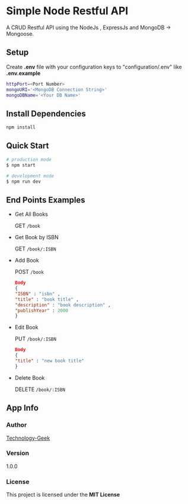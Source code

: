 ﻿# Simple Node Restful API

A CRUD Restful API using the NodeJs , ExpressJs and MongoDB -> Mongoose.

## Setup

Create **.env** file with your configuration keys to "configuration/.env" like **.env.example**

```bash
httpPort=<Port Number>
mongoURI='<MongoDB Connection String>'
mongoDBName='<Your DB Name>'
```

## Install Dependencies

```bash
npm install
```

## Quick Start

```bash
# production mode
$ npm start

# development mode
$ npm run dev
```

## End Points Examples

- Get All Books

  GET `/book`

- Get Book by ISBN

  GET `/book/:ISBN`

- Add Book

  POST `/book`

  ```json
  Body
  {
  "ISBN" : "isbn" ,
  "title" : "book title" ,
  "description" : "book description" ,
  "publishYear" : 2000
  }
  ```

- Edit Book

  PUT `/book/:ISBN`

  ```json
  Body
  {
  "title" : "new book title"
  }
  ```

- Delete Book

  DELETE `/book/:ISBN`

## App Info

### Author

[Technology-Geek](https://github.com/Technology-Geek)

### Version

1.0.0

### License

This project is licensed under the **MIT License**
